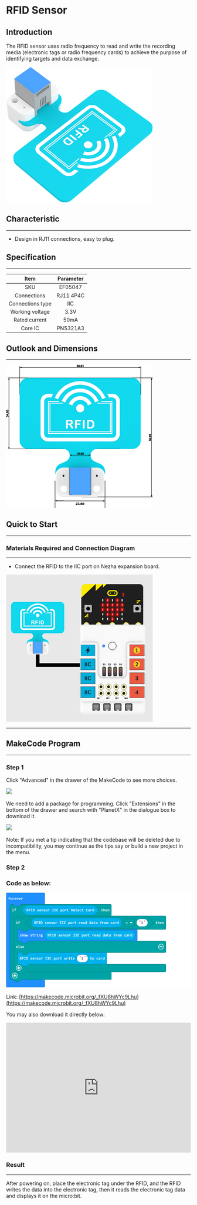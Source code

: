 # RFID Sensor

## Introduction
The RFID sensor uses radio frequency to read and write the recording media (electronic tags or radio frequency cards) to achieve the purpose of identifying targets and data exchange.

![](./images/05047_01.png)

## Characteristic
---
- Design in RJ11 connections, easy to plug.
## Specification
---

Item | Parameter 
:-: | :-: 
SKU|EF05047
Connections|RJ11 4P4C
Connections type|IIC
Working voltage|3.3V
Rated current|50mA
Core IC|PN5321A3






## Outlook and Dimensions 
---


![](./images/05047_02.png)


## Quick to Start
---

### Materials Required and Connection Diagram
---

- Connect the RFID  to the IIC port on Nezha expansion board. 


![](./images/05047_03.png)

---


## MakeCode Program
---

### Step 1
Click "Advanced" in the drawer of the MakeCode to see more choices.

![](./image/05001_04.png)

We need to add a package for programming. Click "Extensions" in the bottom of the drawer and search with "PlanetX" in the dialogue box to download it. 

![](./image/05001_05.png)

Note: If you met a tip indicating that the codebase will be deleted due to incompatibility, you may continue as the tips say or build a new project in the menu. 
### Step 2
### Code as below:


![](./images/05047_06.png)


Link: [https://makecode.microbit.org/_fXU8hWYc9Lhu](https://makecode.microbit.org/_fXU8hWYc9Lhu)

You may also download it directly below:

<div style="position:relative;height:0;padding-bottom:70%;overflow:hidden;"><iframe style="position:absolute;top:0;left:0;width:100%;height:100%;" src="https://makecode.microbit.org/#pub:_fXU8hWYc9Lhu" frameborder="0" sandbox="allow-popups allow-forms allow-scripts allow-same-origin"></iframe></div>  

### Result
---
After powering on, place the electronic tag under the RFID, and the RFID writes the data into the electronic tag, then it reads the electronic tag data and displays it on the micro:bit.
